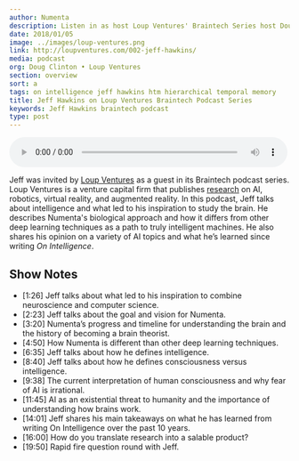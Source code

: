 ```yaml
---
author: Numenta
description: Listen in as host Loup Ventures' Braintech Series host Doug Clinton interview Numenta Co-founder Jeff Hawkins about intelligence and how the company's approach differs from deep learning techniques.
date: 2018/01/05
image: ../images/loup-ventures.png
link: http://loupventures.com/002-jeff-hawkins/
media: podcast
org: Doug Clinton • Loup Ventures
section: overview
sort: a
tags: on intelligence jeff hawkins htm hierarchical temporal memory
title: Jeff Hawkins on Loup Ventures Braintech Podcast Series
keywords: Jeff Hawkins braintech podcast
type: post
---
```


<audio controls preload="metadata" style=" width:500px;"> <source src="http://media.blubrry.com/loupventures_braintech_podcast/content.blubrry.com/loupventures_braintech_podcast/Loup_Ventures_BrainTech_Podcast_Numenta.mp3" type="audio/mpeg">Your browser does not support the audio element. </audio>

Jeff was invited by [Loup Ventures](http://loupventures.com/) as a guest in its Braintech podcast series. Loup Ventures is a venture capital firm that publishes [research](http://loupventures.com/research/) on AI, robotics, virtual reality, and augmented reality. In this podcast, Jeff talks about intelligence and what led to his inspiration to study the brain. He describes Numenta's biological approach and how it differs from other deep learning techniques as a path to truly intelligent machines. He also shares his opinion on a variety of AI topics and what he’s learned since writing *On Intelligence*.

## Show Notes
*	[1:26] Jeff talks about what led to his inspiration to combine neuroscience and computer science.
*	[2:23] Jeff talks about the goal and vision for Numenta.
*	[3:20] Numenta’s progress and timeline for understanding the brain and the history of becoming a brain theorist.
*	[4:50] How Numenta is different than other deep learning techniques.
*	[6:35] Jeff talks about how he defines intelligence.
*	[8:40] Jeff talks about how he defines consciousness versus intelligence.
*	[9:38] The current interpretation of human consciousness and why fear of AI is irrational.
*	[11:45] AI as an existential threat to humanity and the importance of understanding how brains work.
*	[14:01] Jeff shares his main takeaways on what he has learned from writing On Intelligence over the past 10 years.
*	[16:00] How do you translate research into a salable product?
*	[19:50] Rapid fire question round with Jeff.
